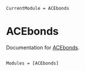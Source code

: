 ```@meta
CurrentModule = ACEbonds
```

# ACEbonds

Documentation for [ACEbonds](https://github.com/ACEsuit/ACEbonds.jl).

```@index
```

```@autodocs
Modules = [ACEbonds]
```
